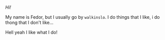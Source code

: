 *Hi!*

My name is Fedor, but I usually go by ```walkinslo```.
I do things that I like, i do thong that I don't like... 

Hell yeah I like what I do!
